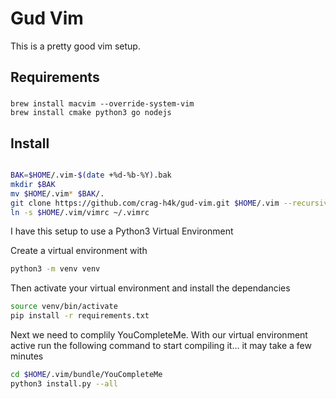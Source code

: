 # Gud Vim

This is a pretty good vim setup.

## Requirements


###
```
brew install macvim --override-system-vim
brew install cmake python3 go nodejs
```

## Install

```zsh

BAK=$HOME/.vim-$(date +%d-%b-%Y).bak
mkdir $BAK
mv $HOME/.vim* $BAK/.
git clone https://github.com/crag-h4k/gud-vim.git $HOME/.vim --recursive
ln -s $HOME/.vim/vimrc ~/.vimrc
```

I have this setup to use a Python3 Virtual Environment

Create a virtual environment with 

```zsh
python3 -m venv venv
```

Then activate your virtual environment and install the dependancies

```zsh
source venv/bin/activate
pip install -r requirements.txt
```

Next we need to complily YouCompleteMe. With our virtual environment
active run the following command to start compiling it... it may take a few minutes

```zsh
cd $HOME/.vim/bundle/YouCompleteMe
python3 install.py --all
```

